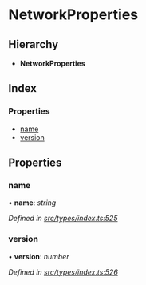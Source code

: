 # NetworkProperties

## Hierarchy

* **NetworkProperties**

## Index

### Properties

* [name](networkproperties.md#name)
* [version](networkproperties.md#version)

## Properties

### name

• **name**: _string_

_Defined in_ [_src/types/index.ts:525_](https://github.com/PolymathNetwork/polymesh-sdk/blob/a0872cf4/src/types/index.ts#L525)

### version

• **version**: _number_

_Defined in_ [_src/types/index.ts:526_](https://github.com/PolymathNetwork/polymesh-sdk/blob/a0872cf4/src/types/index.ts#L526)

